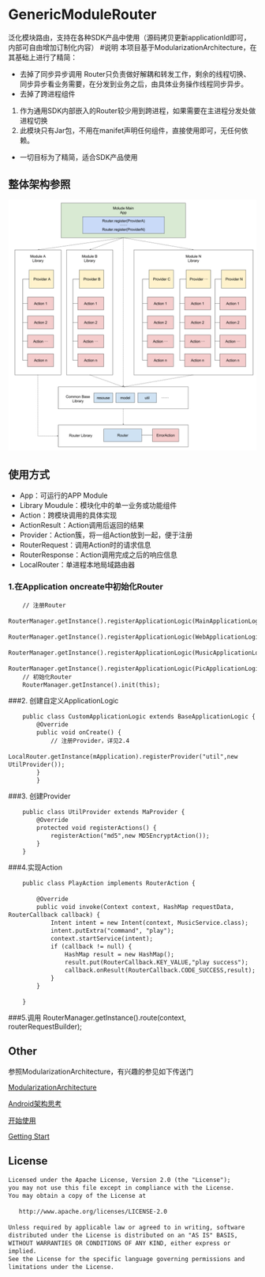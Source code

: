 # GenericModuleRouter
泛化模块路由，支持在各种SDK产品中使用（源码拷贝更新applicationId即可，内部可自由增加订制化内容）
#说明
 本项目基于ModularizationArchitecture，在其基础上进行了精简：
 - 去掉了同步异步调用
 Router只负责做好解耦和转发工作，剩余的线程切换、同步异步看业务需要，在分发到业务之后，由具体业务操作线程同步异步。
 - 去掉了跨进程组件
 1. 作为通用SDK内部嵌入的Router较少用到跨进程，如果需要在主进程分发处做进程切换
 2. 此模块只有Jar包，不用在manifet声明任何组件，直接使用即可，无任何依赖。
 - 一切目标为了精简，适合SDK产品使用
 
 ## 整体架构参照
 
 ![alt arch](route-arch.png)

## 使用方式

- App：可运行的APP Module
- Library Moudule：模块化中的单一业务或功能组件
- Action：跨模块调用的具体实现
- ActionResult：Action调用后返回的结果
- Provider：Action簇，将一组Action放到一起，便于注册
- RouterRequest：调用Action时的请求信息
- RouterResponse：Action调用完成之后的响应信息
- LocalRouter：单进程本地局域路由器

### 1.在Application oncreate中初始化Router

        // 注册Router
        RouterManager.getInstance().registerApplicationLogic(MainApplicationLogic.class);
        RouterManager.getInstance().registerApplicationLogic(WebApplicationLogic.class);
        RouterManager.getInstance().registerApplicationLogic(MusicApplicationLogic.class);
        RouterManager.getInstance().registerApplicationLogic(PicApplicationLogic.class);
        // 初始化Router
        RouterManager.getInstance().init(this);

###2. 创建自定义ApplicationLogic

        public class CustomApplicationLogic extends BaseApplicationLogic {
            @Override
            public void onCreate() {
                // 注册Provider，详见2.4
                LocalRouter.getInstance(mApplication).registerProvider("util",new UtilProvider());
            }
            }

###3. 创建Provider

        public class UtilProvider extends MaProvider {
            @Override
            protected void registerActions() {
                registerAction("md5",new MD5EncryptAction());
            }
        }

###4.实现Action
        
        public class PlayAction implements RouterAction {
        
            @Override
            public void invoke(Context context, HashMap requestData, RouterCallback callback) {
                Intent intent = new Intent(context, MusicService.class);
                intent.putExtra("command", "play");
                context.startService(intent);
                if (callback != null) {
                    HashMap result = new HashMap();
                    result.put(RouterCallback.KEY_VALUE,"play success");
                    callback.onResult(RouterCallback.CODE_SUCCESS,result);
                }
            }
        
        }

###5.调用
        RouterManager.getInstance().route(context, routerRequestBuilder);
## Other
参照ModularizationArchitecture，有兴趣的参见如下传送门

[ModularizationArchitecture](https://github.com/tianfengjingjing/ModularizationArchitecture)

[Android架构思考](http://blog.spinytech.com/2016/12/28/android_modularization/)

[开始使用](http://blog.spinytech.com/2017/02/01/ma_get_start_cn/)

[Getting Start](http://blog.spinytech.com/2017/02/03/ma_get_start_en/)




## License


    Licensed under the Apache License, Version 2.0 (the "License");
    you may not use this file except in compliance with the License.
    You may obtain a copy of the License at

       http://www.apache.org/licenses/LICENSE-2.0

    Unless required by applicable law or agreed to in writing, software
    distributed under the License is distributed on an "AS IS" BASIS,
    WITHOUT WARRANTIES OR CONDITIONS OF ANY KIND, either express or implied.
    See the License for the specific language governing permissions and
    limitations under the License.


